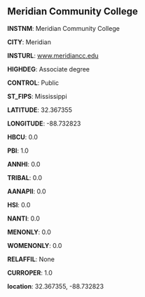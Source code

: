 
Meridian Community College
---
**INSTNM**: Meridian Community College

**CITY**: Meridian

**INSTURL**: www.meridiancc.edu

**HIGHDEG**: Associate degree

**CONTROL**: Public

**ST_FIPS**: Mississippi

**LATITUDE**: 32.367355

**LONGITUDE**: -88.732823

**HBCU**: 0.0

**PBI**: 1.0

**ANNHI**: 0.0

**TRIBAL**: 0.0

**AANAPII**: 0.0

**HSI**: 0.0

**NANTI**: 0.0

**MENONLY**: 0.0

**WOMENONLY**: 0.0

**RELAFFIL**: None

**CURROPER**: 1.0

**location**: 32.367355, -88.732823
